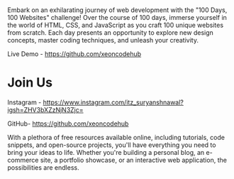 # 

Embark on an exhilarating journey of web development with the "100 Days, 100 Websites" challenge! Over the course of 100 days, immerse yourself in the world of HTML, CSS, and JavaScript as you craft 100 unique websites from scratch. Each day presents an opportunity to explore new design concepts, master coding techniques, and unleash your creativity.

Live Demo - https://github.com/xeoncodehub

# Join Us

Instagram - https://www.instagram.com/itz_suryanshnawal?igsh=ZHV3bXZzNjN3Zjc=




GitHub- https://github.com/xeoncodehub


With a plethora of free resources available online, including tutorials, code snippets, and open-source projects, you'll have everything you need to bring your ideas to life. Whether you're building a personal blog, an e-commerce site, a portfolio showcase, or an interactive web application, the possibilities are endless.



